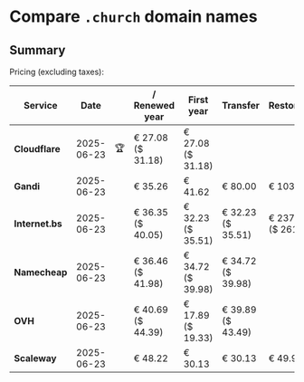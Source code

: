 # Compare `.church` domain names

## Summary

Pricing (excluding taxes):

| Service | Date |  | / Renewed year | First year | Transfer | Restoration |
|--|--|--|--|--|--|--|
| **Cloudflare** | 2025-06-23 | 🏆 | € 27.08<br>($ 31.18) | € 27.08<br>($ 31.18) |  |  |
| **Gandi** | 2025-06-23 |  | € 35.26 | € 41.62 | € 80.00 | € 103.13 |
| **Internet.bs** | 2025-06-23 |  | € 36.35<br>($ 40.05) | € 32.23<br>($ 35.51) | € 32.23<br>($ 35.51) | € 237.15<br>($ 261.25) |
| **Namecheap** | 2025-06-23 |  | € 36.46<br>($ 41.98) | € 34.72<br>($ 39.98) | € 34.72<br>($ 39.98) |  |
| **OVH** | 2025-06-23 |  | € 40.69<br>($ 44.39) | € 17.89<br>($ 19.33) | € 39.89<br>($ 43.49) |  |
| **Scaleway** | 2025-06-23 |  | € 48.22 | € 30.13 | € 30.13 | € 49.99 |
